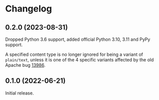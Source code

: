 # Changelog

## 0.2.0 (2023-08-31)

Dropped Python 3.6 support, added official Python 3.10, 3.11 and PyPy support.

A specified content type is no longer ignored for being a variant of
`plain/text`, unless it is one of the 4 specific variants affected by the old
Apache bug [13986](https://bz.apache.org/bugzilla/show_bug.cgi?id=13986).

## 0.1.0 (2022-06-21)

Initial release.
